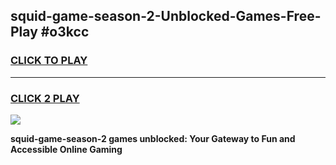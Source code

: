 
## squid-game-season-2-Unblocked-Games-Free-Play #o3kcc
<h3>
<a href="https://us.freeplayer.one?title=squid-game-season-2&ref=9M">CLICK TO PLAY</a></h3>
<hr>

<h3>
<a href="https://us.freeplayer.one?title=squid-game-season-2&ref=9M">CLICK 2 PLAY</a>
  
</h3>

<a href="https://us.freeplayer.one?title=squid-game-season-2&ref=9M"><img src="https://clearcache.store/games.png"></a>


**squid-game-season-2 games unblocked: Your Gateway to Fun and Accessible Online Gaming**
